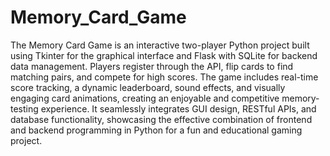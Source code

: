 # Memory_Card_Game
The Memory Card Game is an interactive two-player Python project built using Tkinter for the graphical interface and Flask with SQLite for backend data management. Players register through the API, flip cards to find matching pairs, and compete for high scores. The game includes real-time score tracking, a dynamic leaderboard, sound effects, and visually engaging card animations, creating an enjoyable and competitive memory-testing experience. It seamlessly integrates GUI design, RESTful APIs, and database functionality, showcasing the effective combination of frontend and backend programming in Python for a fun and educational gaming project.
